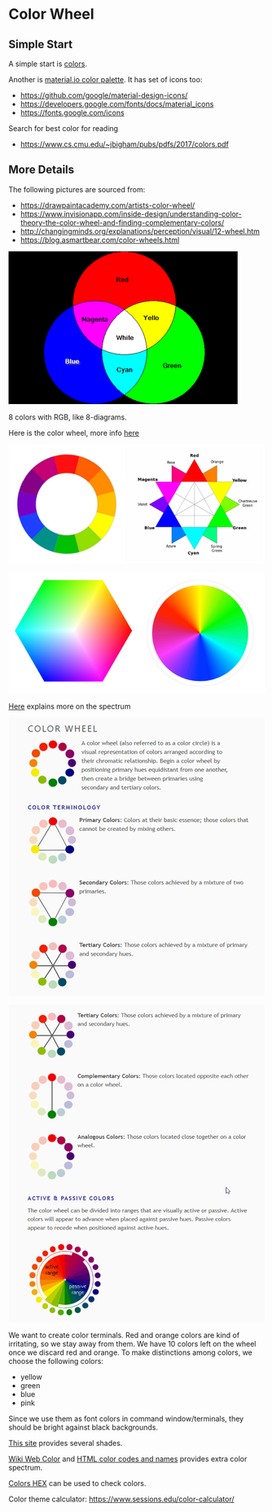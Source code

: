 # Color Wheel

## Simple Start
A simple start is [colors](https://htmlpreview.github.io/?https://github.com/psilons/system-setup-notes/blob/master/colors/colors.html).

Another is [material.io color palette](https://material.io/archive/guidelines/style/color.html#color-color-palette).
It has set of icons too:
- https://github.com/google/material-design-icons/
- https://developers.google.com/fonts/docs/material_icons
- https://fonts.google.com/icons

Search for best color for reading
- https://www.cs.cmu.edu/~jbigham/pubs/pdfs/2017/colors.pdf

## More Details
The following pictures are sourced from:
- https://drawpaintacademy.com/artists-color-wheel/
- https://www.invisionapp.com/inside-design/understanding-color-theory-the-color-wheel-and-finding-complementary-colors/
- http://changingminds.org/explanations/perception/visual/12-wheel.htm
- https://blog.asmartbear.com/color-wheels.html

![rgb](rgb.png)

8 colors with RGB, like 8-diagrams.

Here is the color wheel, more info [here](https://en.wikipedia.org/wiki/Harmony_(color))

![color wheel](12_color_wheel.png)

![color cube](color_cube_disk.png)

[Here](https://worqx.com/color/color_wheel.htm) explains more on the spectrum

![cwe](color_wheel_explained.png)

![cwe](color_wheel_explained2.png)

We want to create color terminals.
Red and orange colors are kind of irritating, so we stay away from them.
We have 10 colors left on the wheel once we discard red and orange.
To make distinctions among colors, we choose the following colors:
- yellow
- green
- blue
- pink

Since we use them as font colors in command window/terminals, they should be
bright against black backgrounds.

[This site](https://graf1x.com/category/color-shades/) provides several shades.

[Wiki Web Color](https://en.wikipedia.org/wiki/Web_colors) and
[HTML color codes and names](https://www.computerhope.com/htmcolor.htm#color-codes)
provides extra color spectrum.

[Colors HEX](https://www.w3schools.com/colors/colors_hexadecimal.asp) can be used
to check colors.

Color theme calculator: https://www.sessions.edu/color-calculator/
